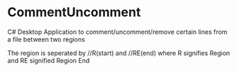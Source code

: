 # CommentUncomment
C# Desktop Application to comment/uncomment/remove certain lines from a file between two regions  

The region is seperated by //R(start) and //RE(end) where R signifies Region and RE signified Region End

